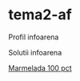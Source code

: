 # tema2-af
Profil infoarena

[](https://www.infoarena.ro/utilizator/vali_27)

Solutii infoarena

[Marmelada 100 pct](https://www.infoarena.ro/job_detail/2823364)
